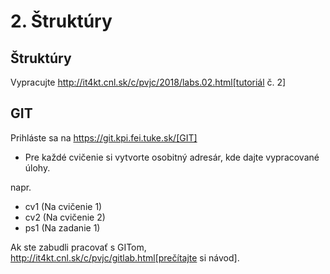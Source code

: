 # 2. Štruktúry

## Štruktúry

Vypracujte http://it4kt.cnl.sk/c/pvjc/2018/labs.02.html[tutoriál č. 2] 

## GIT

Prihláste sa na https://git.kpi.fei.tuke.sk/[GIT]

- Pre každé cvičenie si vytvorte osobitný adresár, kde dajte vypracované úlohy.

napr. 

- cv1 (Na cvičenie 1)
- cv2 (Na cvičenie 2)
- ps1 (Na zadanie 1)

Ak ste zabudli pracovať s GITom, http://it4kt.cnl.sk/c/pvjc/gitlab.html[prečítajte si návod].



